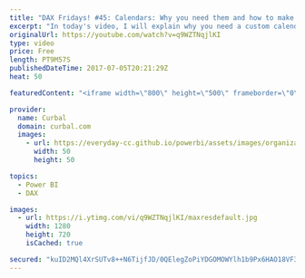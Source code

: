 ```yaml
---
title: "DAX Fridays! #45: Calendars: Why you need them and how to make them"
excerpt: "In today's video, I will explain why you need a custom calendar and how to make one!.  PREVIOUS VIDEO: https://www.youtube.com/watch?v=44JKwL3Js10 NEXT VIDEO: https://www.youtube.com/watch?v=SmXLgEHXSGc  EXCEL SURVEY: https://1drv.ms/xs/s!Ar8CDNp8cGTcgjaHonN82T8I1jQT   Looking for a download file? Go"
originalUrl: https://youtube.com/watch?v=q9WZTNqjlKI
type: video
price: Free
length: PT9M57S
publishedDateTime: 2017-07-05T20:21:29Z
heat: 50

featuredContent: "<iframe width=\"800\" height=\"500\" frameborder=\"0\" src=\"https://www.youtube.com/embed/q9WZTNqjlKI\" allow=\"accelerometer; autoplay; encrypted-media; gyroscope; picture-in-picture\" allowfullscreen></iframe>"

provider:
  name: Curbal
  domain: curbal.com
  images:
    - url: https://everyday-cc.github.io/powerbi/assets/images/organizations/curbal.com-50x50.jpg
      width: 50
      height: 50

topics:
  - Power BI
  - DAX

images:
  - url: https://i.ytimg.com/vi/q9WZTNqjlKI/maxresdefault.jpg
    width: 1280
    height: 720
    isCached: true

secured: "kuID2MQl4XrSUTv8++N6TijfJD/0QElegZoPiYDGOMOWYlh1b9Px6HAO18VF3AIpgcZuIRT+edc6x4dmC5T8uZqdD3/IhWHsA5awoSxeB7gWKc40vA0bQPq72lhXiO0BLJTCPoPeSbT2zNYEz3bFGWNWJtLAaRFUiSfXLtk/Aw1VtPk+6d39wuJzNIs+usZgyVUjufvHdnZCh3VkqD1V50CqhhpVI4xdL7MCH0ftY0gQvmjsBy2Cj4dkuq6VZ6ug4FEhfuRS100VWDfgRtuQDUvysN0po/MSVB3565ZkUw804xgELFWhEkvzEpMGRzSjjd0wfkP7WLJeyKFtBQdyeqllCuetyC1mXayCEwsJP/OUi8AoocE006Z5n8MkQ0UfN/ADF9uKY09boNTovDwHy9HgUAlNlJ+zjiHz/4wCVJc=;3xIIQ3qHy6XXh8+GDlVzlw=="
---
```


